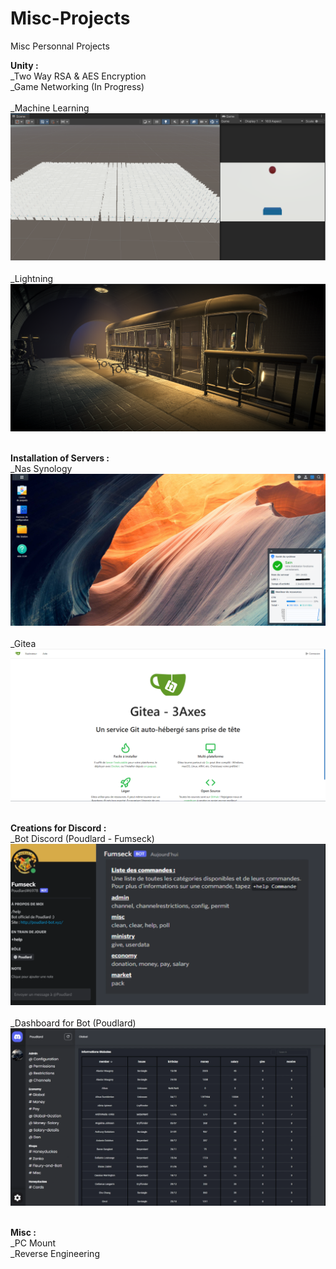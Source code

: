 # Misc-Projects<br>
 Misc Personnal Projects<br>

**Unity :**<br>
_Two Way RSA & AES Encryption<br>
_Game Networking (In Progress)<br>
<br>
_Machine Learning<br>
![Machine Learning](https://github.com/LouisViel/Misc-Projects/blob/main/Readme/Unity/MachineLearning.png)<br>
<br>
_Lightning<br>
![Lightning](https://github.com/LouisViel/Misc-Projects/blob/main/Readme/Unity/Lightning.png)<br>
<br>

**Installation of Servers :**<br>
_Nas Synology<br>
![Nas Synology](https://github.com/LouisViel/Misc-Projects/blob/main/Readme/Server/NasSynology.png)<br>
<br>
_Gitea<br>
![Gitea](https://github.com/LouisViel/Misc-Projects/blob/main/Readme/Server/Gitea.png)<br>
<br>

**Creations for Discord :**<br>
_Bot Discord (Poudlard - Fumseck)<br>
![Bot Discord](https://github.com/LouisViel/Misc-Projects/blob/main/Readme/Discord/Fumseck.png)<br>
<br>
_Dashboard for Bot (Poudlard)<br>
![Gitea](https://github.com/LouisViel/Misc-Projects/blob/main/Readme/Discord/Dashboard.png)<br>
<br>

**Misc :**<br>
_PC Mount<br>
_Reverse Engineering<br>
<br>
